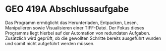 # GEO 419A Abschlussaufgabe 
Das Programm ermöglicht das Herunterladen, Entpacken, Lesen, Manipulieren sowie Visualisieren einer TIFF-Datei. Der Fokus dieses Programms liegt hierbei auf der Automation von redundaten Aufgaben. Zusätzlich wird geprüft, ob die gewollten Schritte bereits ausgeführt wurden und somit nicht aufgeführt werden müssen.
